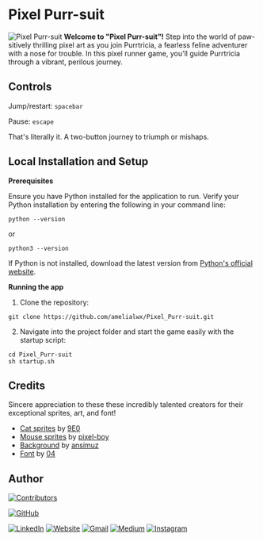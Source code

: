 # Pixel Purr-suit
![Pixel Purr-suit](graphics/Pixel_Purr-suit.gif)
**Welcome to "Pixel Purr-suit"!** Step into the world of paw-sitively thrilling pixel art as you join Purrtricia, a fearless feline adventurer with a nose for trouble. In this pixel runner game, you'll guide Purrtricia through a vibrant, perilous journey. 

## Controls
Jump/restart: `spacebar`

Pause: `escape`

That's literally it. A two-button journey to triumph or mishaps.

## Local Installation and Setup
**Prerequisites**

Ensure you have Python installed for the application to run. Verify your Python installation by entering the following in your command line:
```
python --version
```
or 
```
python3 --version
```
If Python is not installed, download the latest version from [Python's official website](https://www.python.org/).

**Running the app**

1. Clone the repository:
```
git clone https://github.com/amelialwx/Pixel_Purr-suit.git
```
2. Navigate into the project folder and start the game easily with the startup script:
```
cd Pixel_Purr-suit
sh startup.sh
```

## Credits
Sincere appreciation to these these incredibly talented creators for their exceptional sprites, art, and font!
- [Cat sprites](https://9e0.itch.io/cute-legends-cat-heroes) by [9E0](https://9e0.itch.io/)
- [Mouse sprites](https://pixel-boy.itch.io/ninja-adventure-asset-pack) by [pixel-boy](https://pixel-boy.itch.io/)
- [Background](https://ansimuz.itch.io/cyberpunk-street-environment) by [ansimuz](https://ansimuz.itch.io/)
- [Font](https://www.dafont.com/04b-30.font) by [04](https://www.dafont.com/04.d4)

## Author
[![Contributors](https://contrib.rocks/image?repo=amelialwx/Pixel_Purr-suit)](https://github.com/amelialwx/Pixel_Purr-suit/graphs/contributors)

[![GitHub](https://img.shields.io/badge/GitHub-000000?style=for-the-badge&logo=github&logoColor=white)](https://github.com/amelialwx)

[![LinkedIn](https://img.shields.io/badge/LinkedIn-0077B5?style=for-the-badge&logo=github&logoColor=white)](https://linkedin.com/in/amelialwx)
[![Website](https://img.shields.io/badge/website-000000?style=for-the-badge&logo=About.me&logoColor=white)](https://amelialwx.github.io)
[![Gmail](https://img.shields.io/badge/Gmail-D14836?style=for-the-badge&logo=gmail&logoColor=white)](mailto:weixili@g.harvard.edu)
[![Medium](https://img.shields.io/badge/Medium-12100E?style=for-the-badge&logo=medium&logoColor=white)](https://amelialwx.medium.com)
[![Instagram](https://img.shields.io/badge/Instagram-E4405F?style=for-the-badge&logo=instagram&logoColor=white)](https://instagram.com/dplyrr)